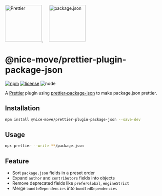<a href="https://prettier.io/">
  <img alt="Prettier" src="https://raw.githubusercontent.com/prettier/prettier-logo/master/images/prettier-icon-light.png" height="120">
</a>
&nbsp;&nbsp;&nbsp;&nbsp;
<a href="https://docs.npmjs.com/files/package.json.html">
  <img alt="package.json" src="https://raw.githubusercontent.com/npm/logos/master/npm%20square/n-large.png" height="120">
</a>

# @nice-move/prettier-plugin-package-json

[![npm][npm-badge]][npm-url]
[![license][license-badge]][github-url]
![node][node-badge]

A [Prettier] plugin using [prettier-package-json] to make package.json prettier.

## Installation

```bash
npm install @nice-move/prettier-plugin-package-json --save-dev
```

## Usage

```bash
npx prettier --write **/package.json
```

## Feature

- Sort `package.json` fields in a preset order
- Expand `author` and `contributors` fields into objects
- Remove deprecated fields like `preferGlobal`, `engineStrict`
- Merge `bundleDependencies` into `bundledDependencies`

[prettier]: https://prettier.io/
[prettier-package-json]: https://github.com/cameronhunter/prettier-package-json
[npm-url]: https://www.npmjs.com/package/@nice-move/prettier-plugin-package-json
[npm-badge]: https://img.shields.io/npm/v/@nice-move/prettier-plugin-package-json.svg?style=flat-square&logo=npm
[github-url]: https://github.com/Airkro/@nice-move/prettier-plugin-package-json
[node-badge]: https://img.shields.io/node/v/@nice-move/prettier-plugin-package-json.svg?style=flat-square&colorB=green&logo=node.js
[license-badge]: https://img.shields.io/npm/l/@nice-move/prettier-plugin-package-json.svg?style=flat-square&colorB=blue&logo=github
